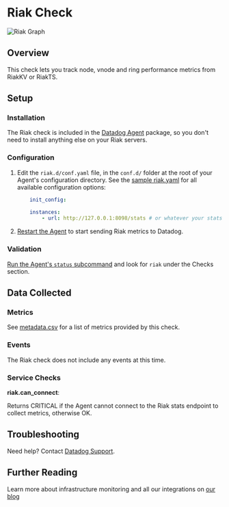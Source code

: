 # Riak Check

![Riak Graph][8]

## Overview

This check lets you track node, vnode and ring performance metrics from RiakKV or RiakTS.

## Setup
### Installation

The Riak check is included in the [Datadog Agent][1] package, so you don't need to install anything else on your Riak servers.

### Configuration

1. Edit the `riak.d/conf.yaml` file, in the `conf.d/` folder at the root of your Agent's configuration directory.
	See the [sample riak.yaml][2] for all available configuration options:

    ```yaml
    	init_config:

    	instances:
      		- url: http://127.0.0.1:8098/stats # or whatever your stats endpoint is
    ```

2. [Restart the Agent][3] to start sending Riak metrics to Datadog.

### Validation

[Run the Agent's `status` subcommand][4] and look for `riak` under the Checks section.

## Data Collected
### Metrics

See [metadata.csv][5] for a list of metrics provided by this check.

### Events
The Riak check does not include any events at this time.

### Service Checks

**riak.can_connect**:

Returns CRITICAL if the Agent cannot connect to the Riak stats endpoint to collect metrics, otherwise OK.

## Troubleshooting
Need help? Contact [Datadog Support][6].

## Further Reading
Learn more about infrastructure monitoring and all our integrations on [our blog][7]


[1]: https://app.datadoghq.com/account/settings#agent
[2]: https://github.com/DataDog/integrations-core/blob/master/riak/datadog_checks/riak/data/conf.yaml.example
[3]: https://docs.datadoghq.com/agent/faq/agent-commands/#start-stop-restart-the-agent
[4]: https://docs.datadoghq.com/agent/faq/agent-commands/#agent-status-and-information
[5]: https://github.com/DataDog/integrations-core/blob/master/riak/metadata.csv
[6]: https://docs.datadoghq.com/help/
[7]: https://www.datadoghq.com/blog/
[8]: https://raw.githubusercontent.com/DataDog/documentation/master/src/images/integrations/riak/riak_graph.png
